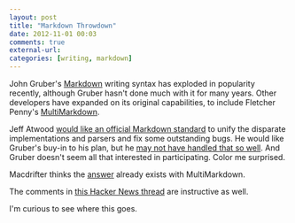 ```yaml
---
layout: post
title: "Markdown Throwdown"
date: 2012-11-01 00:03
comments: true
external-url: 
categories: [writing, markdown]
---
```


John Gruber's [Markdown][6] writing syntax has exploded in popularity recently, although Gruber hasn't done much with it for many years. Other developers have expanded on its original capabilities, to include Fletcher Penny's [MultiMarkdown][5].

Jeff Atwood [would like an official Markdown standard][1] to unify the disparate implementations and parsers and fix some outstanding bugs. He would like Gruber's buy-in to his plan, but he [may not have handled that so well][2]. And Gruber doesn't seem all that interested in participating. Color me surprised.

Macdrifter thinks the [answer][4] already exists with MultiMarkdown.

The comments in [this Hacker News thread][3] are instructive as well.

I'm curious to see where this goes.


[1]: http://www.codinghorror.com/blog/2012/10/the-future-of-markdown.html
[2]: http://www.rumproarious.com/2012/10/29/markdown-the-spec/
[3]: http://news.ycombinator.com/item?id=4716322
[4]: http://macdrifter.com/2012/10/the-obvious-successor-to-markdown.html
[5]: http://fletcherpenney.net/multimarkdown/
[6]: http://daringfireball.net/projects/markdown/